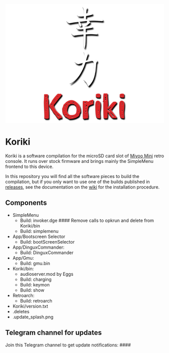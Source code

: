 ![koriki](images/koriki_logo.png)

# Koriki

Koriki is a software compilation for the microSD card slot of [Miyoo Mini](https://lemiyoo.cn/product/143.html) retro console. It runs over stock firmware and brings mainly the SimpleMenu frontend to this device.

In this repository you will find all the software pieces to build the compilation, but if you only want to use one of the builds published in [releases](https://github.com/Rparadise-Team/Koriki/releases), see the documentation on the [wiki](https://github.com/Rparadise-Team/Koriki/wiki) for the installation procedure.

## Components

* SimpleMenu
    * Build: invoker.dge     #### Remove calls to opkrun and delete from Koriki/bin
    * Build: simplemenu
* App/Bootscreen Selector
    * Build: bootScreenSelector
* App/DinguxCommander:
    * Build: DinguxCommander
* App/Gmu:
    * Build: gmu.bin
* Koriki/bin:
    * audioserver.mod by Eggs
    * Build: charging
    * Build: keymon
    * Build: show
* Retroarch:
    * Build: retroarch
* Koriki/version.txt
* .deletes
* .update_splash.png

## Telegram channel for updates

Join this Telegram channel to get update notifications: ####
